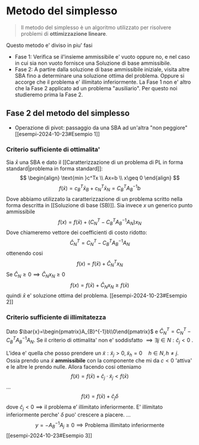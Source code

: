 # Metodo del simplesso
>Il metodo del simplesso è un algoritmo utilizzato per risolvere problemi di **ottimizzazione lineare**.

Questo metodo e' diviso in piu' fasi
- Fase 1: Verifica se il'insieme ammissibile e' vuoto oppure no, e nel caso in cui sia non vuoto fornisce una Soluzione di base ammissibile.
- Fase 2: A partire dalla soluzione di base ammissibile iniziale, visita altre SBA fino a determinare una soluzione ottima del problema. Oppure si accorge che il problema e' illimitato inferiormente.
La Fase 1 non e' altro che la Fase 2 applicato ad un problema "ausiliario".
Per questo noi studieremo prima la Fase 2.

## Fase 2 del metodo del simplesso
- Operazione di pivot: passaggio da una SBA ad un'altra "non peggiore"
[[esempi-2024-10-23#Esempio 1]]

### Criterio sufficiente di ottimalita'
Sia $\bar{x}$ una SBA e dato il [[Caratterizzazione di un problema di PL in forma standard|problema in forma standard]]:
$$
\begin{align}
\text{min }c^Tx \\
Ax=b \\
x\geq 0
\end{align}
$$
$$
f(\bar{x})=c_{B}^T\bar{x}_{B}+c_{N}^T\bar{x}_{N}=C_{B}^TA_{B}^{-1}b
$$
Dove abbiamo utilizzato la caratterizzazione di un problema scritto nella forma descritta in [[Soluzione di base (SB)]]. 
Sia invece $x$ un generico punto ammissibile
$$
f(x)=f(\bar{x})+(C_{N}^T-C_{B}^TA_{B}^{-1}A_{N})x_{N}
$$
Dove chiameremo vettore dei coefficienti di costo ridotto: 
$$
\hat{C}_{N}^T=C_{N}^T-C_{B}^TA_{B}^{-1}A_{N}
$$
ottenendo cosi
$$
f(x)=f(\bar{x})+\hat{C}_{N}^Tx_{N}
$$
Se $\hat{C}_{N}\geq 0 \implies \hat{C}_{N}x_{N}\geq 0$
$$
f(x)=f(\bar{x})+\hat{C}_{N}x_{N}\geq f(\bar{x})
$$
quindi $\bar{x}$ e' soluzione ottima del problema.
[[esempi-2024-10-23#Esempio 2]]

### Criterio sufficiente di illimitatezza
Dato $\bar{x}=\begin{pmatrix}A_{B}^{-1}b\\0\end{pmatrix}$  e $\hat{C}_{N}^T=C_{N}^T-C_{B}^TA_{B}^{-1}A_{N}$.
Se il criterio di ottimalita' non e' soddisfatto $\implies \exists j\in N:\hat{c}_{j}< 0$ .

L'idea e' quella che posso prendere un $\tilde{x}:\tilde{x}_{j}> 0,\tilde{x}_{h}=0 \quad h\in N,h\neq j$.
Ossia prendo una $\tilde{x}$ **ammissibile** con la componente che mi da $c<0$ 'attiva' e le altre le prendo nulle.
Allora facendo cosi otteniamo
$$
f(\tilde{x})=f(\bar{x})+\hat{c}_{j}\cdot \tilde{x}_{j}<f(\bar{x})
$$
... 
$$
f(\tilde{x})=f(\bar{x})+\hat{c}_{j}\delta 
$$
dove $\hat{c}_{j}<0 \implies \text{il problema e' illimitato inferiormente}$.
E' illimitato inferiormente perche' $\delta$ puo' crescere a piacere.
...
$$
y=-A_{B}^{-1}A_{j}\geq 0 \implies \text{Problema illimitato inferiormente}
$$
[[esempi-2024-10-23#Esempio 3]]